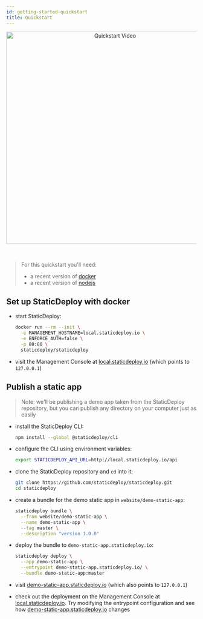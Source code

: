 ```yaml
---
id: getting-started-quickstart
title: Quickstart
---
```


<div class="paddedDocsImage" style="text-align: center; padding-bottom: 32px;">
  <a href="https://www.youtube.com/watch?v=ZysrB1uYKu0" target="_blank" rel="noopener">
    <img
      src="../images/quickstart-video-link.png"
      alt="Quickstart Video"
      style="width: 560px; text-align: center;"
    />
  </a>
</div>

> For this quickstart you'll need:
>
> - a recent version of [docker](https://docs.docker.com/install/)
> - a recent version of [nodejs](https://nodejs.org/en/)

## Set up StaticDeploy with docker

- start StaticDeploy:

  ```sh
  docker run --rm --init \
    -e MANAGEMENT_HOSTNAME=local.staticdeploy.io \
    -e ENFORCE_AUTH=false \
    -p 80:80 \
    staticdeploy/staticdeploy
  ```

- visit the Management Console at
  [local.staticdeploy.io](http://local.staticdeploy.io/) (which points to
  `127.0.0.1`)

## Publish a static app

> Note: we'll be publishing a demo app taken from the StaticDeploy repository,
> but you can publish any directory on your computer just as easily

- install the StaticDeploy CLI:

  ```sh
  npm install --global @staticdeploy/cli
  ```

- configure the CLI using environment variables:

  ```sh
  export STATICDEPLOY_API_URL=http://local.staticdeploy.io/api
  ```

- clone the StaticDeploy repository and `cd` into it:

  ```sh
  git clone https://github.com/staticdeploy/staticdeploy.git
  cd staticdeploy
  ```

- create a bundle for the demo static app in `website/demo-static-app`:

  ```sh
  staticdeploy bundle \
    --from website/demo-static-app \
    --name demo-static-app \
    --tag master \
    --description "version 1.0.0"
  ```

- deploy the bundle to `demo-static-app.staticdeploy.io`:

  ```sh
  staticdeploy deploy \
    --app demo-static-app \
    --entrypoint demo-static-app.staticdeploy.io/ \
    --bundle demo-static-app:master
  ```

- visit
  [demo-static-app.staticdeploy.io](http://demo-static-app.staticdeploy.io/)
  (which also points to `127.0.0.1`)

- check out the deployment on the Management Console at
  [local.staticdeploy.io](http://local.staticdeploy.io/). Try modifying the
  entrypoint configuration and see how
  [demo-static-app.staticdeploy.io](http://demo-static-app.staticdeploy.io/)
  changes
